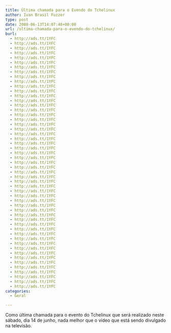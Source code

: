 ```yaml
---
title: Última chamada para o Evendo do Tchelinux
author: Ivan Brasil Fuzzer
type: post
date: 2008-06-13T14:07:48+00:00
url: /ultima-chamada-para-o-evendo-do-tchelinux/
burl:
  - http://ads.tt/1YFC
  - http://ads.tt/1YFC
  - http://ads.tt/1YFC
  - http://ads.tt/1YFC
  - http://ads.tt/1YFC
  - http://ads.tt/1YFC
  - http://ads.tt/1YFC
  - http://ads.tt/1YFC
  - http://ads.tt/1YFC
  - http://ads.tt/1YFC
  - http://ads.tt/1YFC
  - http://ads.tt/1YFC
  - http://ads.tt/1YFC
  - http://ads.tt/1YFC
  - http://ads.tt/1YFC
  - http://ads.tt/1YFC
  - http://ads.tt/1YFC
  - http://ads.tt/1YFC
  - http://ads.tt/1YFC
  - http://ads.tt/1YFC
  - http://ads.tt/1YFC
  - http://ads.tt/1YFC
  - http://ads.tt/1YFC
  - http://ads.tt/1YFC
  - http://ads.tt/1YFC
  - http://ads.tt/1YFC
  - http://ads.tt/1YFC
  - http://ads.tt/1YFC
  - http://ads.tt/1YFC
  - http://ads.tt/1YFC
  - http://ads.tt/1YFC
  - http://ads.tt/1YFC
  - http://ads.tt/1YFC
  - http://ads.tt/1YFC
  - http://ads.tt/1YFC
  - http://ads.tt/1YFC
  - http://ads.tt/1YFC
  - http://ads.tt/1YFC
  - http://ads.tt/1YFC
  - http://ads.tt/1YFC
  - http://ads.tt/1YFC
  - http://ads.tt/1YFC
  - http://ads.tt/1YFC
  - http://ads.tt/1YFC
  - http://ads.tt/1YFC
  - http://ads.tt/1YFC
  - http://ads.tt/1YFC
  - http://ads.tt/1YFC
  - http://ads.tt/1YFC
  - http://ads.tt/1YFC
  - http://ads.tt/1YFC
  - http://ads.tt/1YFC
  - http://ads.tt/1YFC
categories:
  - Geral

---
```

Como última chamada para o evento do Tchelinux que será realizado neste sábado, dia 14 de junho, nada melhor que o vídeo que está sendo divulgado na televisão.

<center>
</center>